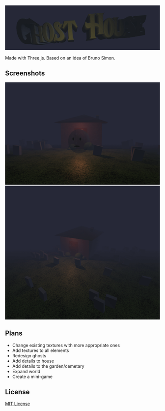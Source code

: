 <div align="center">


![Ghost House](./images/ghost-house.png)


</div>


Made with Three.js. Based on an idea of Bruno Simon.


## Screenshots

![Screenshot 1](./images/screenshot-1.png)
![Screenshot 2](./images/screenshot-2.png)


## Plans
- Change existing textures with more appropriate ones
- Add textures to all elements
- Redesign ghosts
- Add details to house
- Add details to the garden/cemetary
- Expand world
- Create a mini-game


## License
[MIT License](https://opensource.org/licenses/MIT)